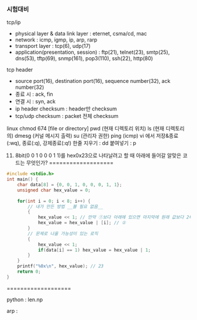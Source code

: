 ### 시험대비

tcp/ip
- physical layer & data link layer : eternet, csma/cd, mac
- network : icmp, igmp, ip, arp, rarp
- transport layer : tcp(6), udp(17)
- application(presentation, session) : ftp(21), telnet(23), smtp(25), dns(53), tftp(69), snmp(161), pop3(110), ssh(22), http(80)

tcp header
- source port(16), destination port(16), sequence number(32), ack number(32)
- 종료 시 : ack, fin
- 연결 시 : syn, ack
- ip header checksum : header만 checksum
- tcp/udp checksum : packet 전체 checksum

linux 
chmod 674 \[file or directory\]
pwd (현재 디렉토리 위치)
ls (현재 디렉토리의)
dmesg (커널 메시지 출력)
su (관리자 권한)
ping (icmp)
vi 에서 저장&종료(:wq), 종료(:q), 강제종료(:q!)
한줄 지우기 : dd
붙여넣기 : p

11. 8bit(0 0 1 0 0 0 1 1)를 hex0x23으로 나타날려고 할 때 아래에 들어갈 알맞은 코드는 무엇인가?
===================
```c
#include <stdio.h>
int main() {
	char data[8] = {0, 0, 1, 0, 0, 0, 1, 1};
	unsigned char hex_value = 0;
	
	for(int i = 0; i < 8; i++) {
		// 내가 만든 방법 __볼 필요 없음__
		{
			hex_value << 1; // 만약 ①보다 아래에 있으면 마지막에 원래 값보다 2배 더 증가하게 됨
			hex_value = hex_value | [i]; // ①
		}
		// 문제로 나올 가능성이 있는 로직
		{
			hex_value << 1;
			if(data[i] == 1) hex_value = hex_value | 1;
		}
	}
	printf("%0x\n", hex_value); // 23
	return 0;
}
```
===================

python : len.np


arp :